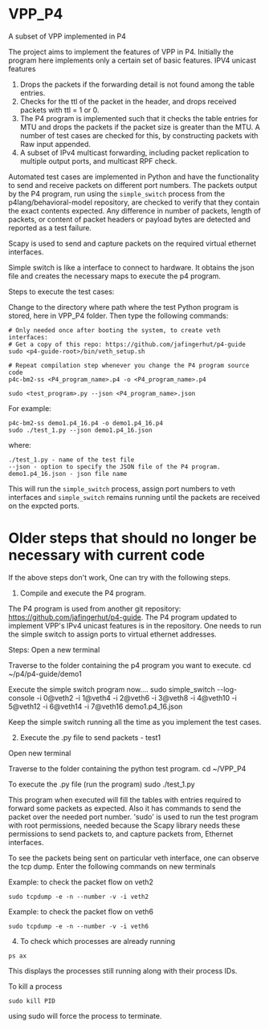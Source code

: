 # VPP_P4
A subset of VPP implemented in P4

The project aims to implement the features of VPP in P4. Initially the program here implements only a certain set of basic features.
IPV4 unicast features
1. Drops the packets if the forwarding detail is not found among the table entries.
2. Checks for the ttl of the packet in the header, and drops received packets with ttl = 1 or 0. 
3. The P4 program is implemented such that it checks the table entries for MTU and drops the packets if the packet size is greater than the MTU. A number of test cases are checked for this, by constructing packets with Raw input appended.
4. A subset of IPv4 multicast forwarding, including packet replication to multiple output ports, and multicast RPF check.

Automated test cases are implemented in Python and have the functionality to send and receive packets on different port numbers.
The packets output by the P4 program, run using the `simple_switch` process from the p4lang/behavioral-model repository, are checked to verify that they contain the exact contents expected.  Any difference in number of packets, length of packets, or content of packet headers or payload bytes are detected and reported as a test failure.

Scapy is used to send and capture packets on the required virtual ethernet interfaces.

Simple switch is like a interface to connect to hardware. It obtains the json file and creates the necessary maps to execute the p4 program.

Steps to execute the test cases:

Change to the directory where path where the test Python program is
stored, here in VPP_P4 folder.  Then type the following commands:

```
# Only needed once after booting the system, to create veth interfaces:
# Get a copy of this repo: https://github.com/jafingerhut/p4-guide
sudo <p4-guide-root>/bin/veth_setup.sh

# Repeat compilation step whenever you change the P4 program source code
p4c-bm2-ss <P4_program_name>.p4 -o <P4_program_name>.p4

sudo <test_program>.py --json <P4_program_name>.json
```

For example:

```
p4c-bm2-ss demo1.p4_16.p4 -o demo1.p4_16.p4
sudo ./test_1.py --json demo1.p4_16.json
```

where:

```
./test_1.py - name of the test file
--json - option to specify the JSON file of the P4 program.
demo1.p4_16.json - json file name
```

This will run the `simple_switch` process, assign port numbers to veth interfaces and `simple_switch` remains running until the packets are received on the expcted ports.


# Older steps that should no longer be necessary with current code

If the above steps don't work, One can try with the following steps. 

1. Compile and execute the P4 program.

The P4 program is used from another git repository: https://github.com/jafingerhut/p4-guide. The P4 program updated to implement VPP's IPv4 unicast features is in the repository.
One needs to run the simple switch to assign ports to virtual ethernet addresses. 

Steps:
Open a new terminal

Traverse to the folder containing the p4 program you want to execute.
cd ~/p4/p4-guide/demo1

Execute the simple switch program now....
sudo simple_switch --log-console -i 0@veth2 -i 1@veth4 -i 2@veth6 -i 3@veth8 -i 4@veth10 -i 5@veth12 -i 6@veth14 -i 7@veth16 demo1.p4_16.json

Keep the simple switch running all the time as you implement the test cases.


2. Execute the .py file to send packets - test1

Open new terminal

Traverse to the folder containing the python test program.
cd ~/VPP_P4

To execute the .py file (run the program)
sudo ./test_1.py

This program when executed will fill the tables with entries required to forward some packets as expected. Also it has commands to send the packet over the needed port number. 
'sudo' is used to run the test program with root permissions, needed because the Scapy library needs these permissions to send packets to, and capture packets from, Ethernet interfaces.

To see the packets being sent on particular veth interface, one can observe the tcp dump.
Enter the following commands on new terminals

Example: to check the packet flow on veth2
```
sudo tcpdump -e -n --number -v -i veth2
```

Example: to check the packet flow on veth6 
```
sudo tcpdump -e -n --number -v -i veth6
```


4. To check which processes are already running 
```
ps ax
```
This displays the processes still running along with their process IDs. 

To kill a process 
```
sudo kill PID
```
using sudo will force the process to terminate.
